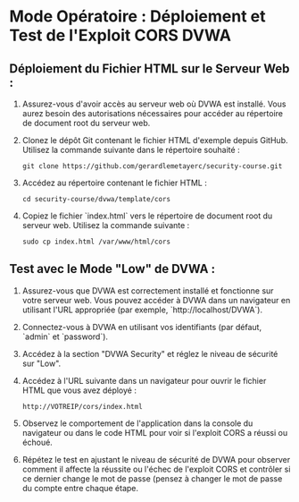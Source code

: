# Mode Opératoire : Déploiement et Test de l'Exploit CORS DVWA

## Déploiement du Fichier HTML sur le Serveur Web :

1. Assurez-vous d'avoir accès au serveur web où DVWA est installé. Vous aurez besoin des autorisations nécessaires pour accéder au répertoire de document root du serveur web.

2. Clonez le dépôt Git contenant le fichier HTML d'exemple depuis GitHub. Utilisez la commande suivante dans le répertoire souhaité :
   ```
   git clone https://github.com/gerardlemetayerc/security-course.git
   ```

3. Accédez au répertoire contenant le fichier HTML :
   ```
   cd security-course/dvwa/template/cors
   ```

4. Copiez le fichier \`index.html\` vers le répertoire de document root du serveur web. Utilisez la commande suivante :
   ```
   sudo cp index.html /var/www/html/cors
   ```

## Test avec le Mode "Low" de DVWA :

1. Assurez-vous que DVWA est correctement installé et fonctionne sur votre serveur web. Vous pouvez accéder à DVWA dans un navigateur en utilisant l'URL appropriée (par exemple, \`http://localhost/DVWA\`).

2. Connectez-vous à DVWA en utilisant vos identifiants (par défaut, \`admin\` et \`password\`).

3. Accédez à la section "DVWA Security" et réglez le niveau de sécurité sur "Low".

4. Accédez à l'URL suivante dans un navigateur pour ouvrir le fichier HTML que vous avez déployé :
   ```
   http://VOTREIP/cors/index.html
   ```

5. Observez le comportement de l'application dans la console du navigateur ou dans le code HTML pour voir si l'exploit CORS a réussi ou échoué.

6. Répétez le test en ajustant le niveau de sécurité de DVWA pour observer comment il affecte la réussite ou l'échec de l'exploit CORS et contrôler si ce dernier change le mot de passe (pensez à changer le mot de passe du compte entre chaque étape.
